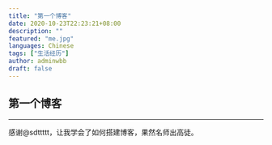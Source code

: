 ```yaml
---
title: "第一个博客"
date: 2020-10-23T22:23:21+08:00
description: ""
featured: "me.jpg"
languages: Chinese
tags: ["生活经历"]
author: adminwbb
draft: false
---
```


## 第一个博客  

---

感谢@sdttttt，让我学会了如何搭建博客，果然名师出高徒。